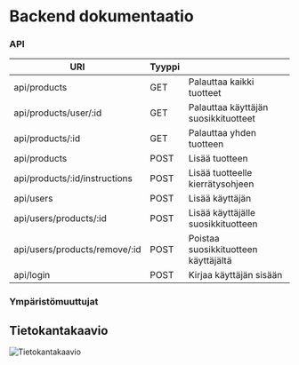 # Backend dokumentaatio

### API

| URI | Tyyppi |  |
|---|---|---|
| api/products | GET | Palauttaa kaikki tuotteet | 
| api/products/user/:id | GET | Palauttaa käyttäjän suosikkituotteet | 
| api/products/:id | GET | Palauttaa yhden tuotteen | 
| api/products | POST | Lisää tuotteen | 
| api/products/:id/instructions | POST | Lisää tuotteelle kierrätysohjeen | 
| api/users | POST | Lisää käyttäjän |
| api/users/products/:id | POST | Lisää käyttäjälle suosikkituotteen |
| api/users/products/remove/:id | POST | Poistaa suosikkituotteen käyttäjältä |
| api/login | POST | Kirjaa käyttäjän sisään |


### Ympäristömuuttujat

## Tietokantakaavio

![Tietokantakaavio](https://github.com/ohtuprojekti-Kierratysavustin/Kierratysavustin/blob/staging/documents/kuvat/db-20210412.png)


